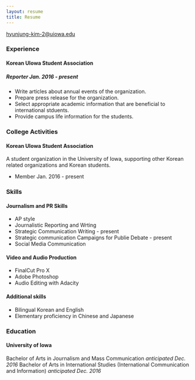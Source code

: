 ```yaml
---
layout: resume
title: Resume
---
```

[hyunjung-kim-2@uiowa.edu](mailto:hyunjung-kim-2@uiowa.edu)

### Experience

#### Korean UIowa Student Association

##### Reporter *Jan. 2016 - present*

* Write articles about annual events of the organization.
* Prepare press release for the organization.
* Select appropriate academic information that are beneficial to international stduents.   
* Provide campus life information for the students.


### College Activities

#### Korean UIowa Student Association
A student organization in the University of Iowa, supporting other Korean related organizations and Korean students.

* Member  Jan. 2016 - present


### Skills

#### Journalism and PR Skills
* AP style
* Journalistic Reporting and Wrting 
* Strategic Communication Writing - present
* Strategic communication Campaigns for Publie Debate - present
* Social Media Communication

#### Video and Audio Production
* FinalCut Pro X
* Adobe Photoshop
* Audio Editing with Adacity 

#### Additional skills
* Bilingual Korean and English
* Elementary proficiency in Chinese and Japanese

### Education

#### University of Iowa

Bachelor of Arts in Journalism and Mass Communication *anticipated Dec. 2016* 
Bachelor of Arts in International Studies (International Communication and Information) *anticipated Dec. 2016*
